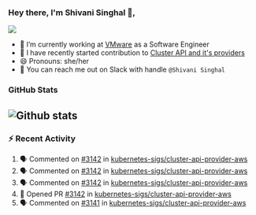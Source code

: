 ### Hey there, I'm Shivani Singhal 👋, 
![](https://komarev.com/ghpvc/?username=shivi28&color=green)

- 🔭 I’m currently working at [VMware](https://tanzu.vmware.com/) as a Software Engineer
- 👯 I have recently started contribution to [Cluster API and it's providers](https://github.com/kubernetes-sigs/cluster-api)
- 😄 Pronouns: she/her
- 💞️ You can reach me out on Slack with handle `@Shivani Singhal` 


### GitHub Stats

![Github stats](https://github-readme-stats.vercel.app/api?username=shivi28&count_private=true&show_icons=true&theme=dark&include_all_commits=true)
---

### :zap: Recent Activity

<!--START_SECTION:activity-->
1. 🗣 Commented on [#3142](https://github.com/kubernetes-sigs/cluster-api-provider-aws/issues/3142) in [kubernetes-sigs/cluster-api-provider-aws](https://github.com/kubernetes-sigs/cluster-api-provider-aws)
2. 🗣 Commented on [#3142](https://github.com/kubernetes-sigs/cluster-api-provider-aws/issues/3142) in [kubernetes-sigs/cluster-api-provider-aws](https://github.com/kubernetes-sigs/cluster-api-provider-aws)
3. 🗣 Commented on [#3142](https://github.com/kubernetes-sigs/cluster-api-provider-aws/issues/3142) in [kubernetes-sigs/cluster-api-provider-aws](https://github.com/kubernetes-sigs/cluster-api-provider-aws)
4. 💪 Opened PR [#3142](https://github.com/kubernetes-sigs/cluster-api-provider-aws/pull/3142) in [kubernetes-sigs/cluster-api-provider-aws](https://github.com/kubernetes-sigs/cluster-api-provider-aws)
5. 🗣 Commented on [#3141](https://github.com/kubernetes-sigs/cluster-api-provider-aws/issues/3141) in [kubernetes-sigs/cluster-api-provider-aws](https://github.com/kubernetes-sigs/cluster-api-provider-aws)
<!--END_SECTION:activity-->


